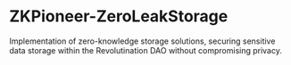 # ZKPioneer-ZeroLeakStorage
Implementation of zero-knowledge storage solutions, securing sensitive data storage within the Revolutination DAO without compromising privacy.
